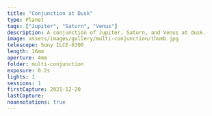```yaml
---
title: "Conjunction at Dusk"
type: Planet
tags: ["Jupiter", "Saturn", "Venus"]
description: A conjunction of Jupiter, Saturn, and Venus at dusk.
image: assets/images/gallery/multi-conjunction/thumb.jpg
telescope: Sony ILCE-6300
length: 16mm
aperture: 4mm
folder: multi-conjunction
exposure: 0.2s
lights: 1
sessions: 1
firstCapture: 2021-12-20 
lastCapture: 
noannotations: true
---
```

